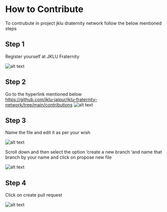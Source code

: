# **How to Contribute** 
 To contrubute in project jklu draternity network follow the below mentioned steps
 
 
 ## Step 1
 Register yourself at JKLU Fraternity
 
 ![alt text](https://github.com/jklu-jaipur/jklu-fraternity-network/blob/main/assets/register.png)
 
 ## Step 2
 Go to the hyperlink mentioned below         
 https://github.com/jklu-jaipur/jklu-fraternity-network/tree/main/contributions
  ![alt text](https://github.com/jklu-jaipur/jklu-fraternity-network/blob/main/assets/2.png)
 ## Step 3
 Name the file and edit it as per your wish 
 
  ![alt text](https://github.com/jklu-jaipur/jklu-fraternity-network/blob/main/assets/3.png)
 
 Scroll down and then select the option ‘create a new branch ‘and name that branch by your name and click on propose new file
 
   ![alt text](https://github.com/jklu-jaipur/jklu-fraternity-network/blob/main/assets/4.png)
  
  ## Step 4
  Click on create pull request
  
  ![alt text](https://github.com/jklu-jaipur/jklu-fraternity-network/blob/main/assets/5.png)
 
 
   
   
  
 
 
